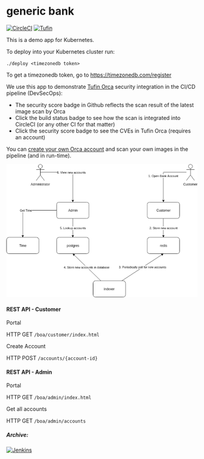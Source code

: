 # generic bank
[![CircleCI](https://circleci.com/gh/Tufin/generic-bank.svg?style=shield&circle-token=dadfdb30201b7acdcfe4c91a2670536bd937c188)](https://circleci.com/gh/Tufin/generic-bank)
[![Tufin](https://orca.tufin.io/api/generic-bank/retail/badges/security-score?image=tufinim/generic-bank:cia-latest&token=7795db57-9633-4dc6-acb4-8acf118104c9)](https://orca.tufin.io/ui/#/generic-bank/retail/grid/scans?image=tufinim%2Fgeneric-bank)

This is a demo app for Kubernetes.  

To deploy into your Kubernetes cluster run:
```
./deploy <timezonedb token>
```
To get a timezonedb token, go to https://timezonedb.com/register

We use this app to demonstrate [Tufin Orca](https://www.tufin.com/tryorca) security integration in the CI/CD pipeline (DevSecOps):
- The security score badge in Github reflects the scan result of the latest image scan by Orca
- Click the build status badge to see how the scan is integrated into CircleCI (or any other CI for that matter)
- Click the security score badge to see the CVEs in Tufin Orca (requires an account)

You can [create your own Orca account](https://www.tufin.com/tryorca) and scan your own images in the pipeline (and in run-time).

![Generic Bank Diagram](https://github.com/Tufin/generic-bank/blob/master/Generic%20Bank%20Diagram.png)


#### REST API - Customer
Portal

HTTP GET `/boa/customer/index.html`

Create Account

HTTP POST `/accounts/{account-id}`

#### REST API - Admin
Portal

HTTP GET `/boa/admin/index.html`

Get all accounts

HTTP GET `/boa/admin/accounts` 


##### Archive:
[![Jenkins](http://104.155.103.55/buildStatus/icon?job=admin)](http://104.155.103.55/job/admin/)
